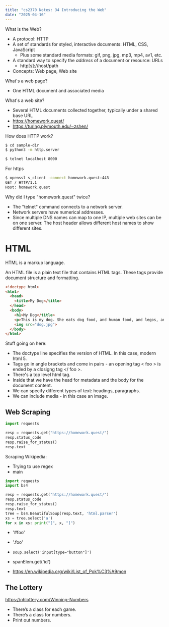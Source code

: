 ```yaml
---
title: "cs2370 Notes: 34 Introducing the Web"
date: "2025-04-16"
---
```


What is the Web?

 - A protocol: HTTP
 - A set of standards for styled, interactive documents: HTML, CSS, JavaScript
   - Plus some standard media formats: gif, png, jpg, mp3, mp4, av1, etc.
 - A standard way to specify the *address* of a document or resource: URLs
   - http[s]://host/path
 - Concepts: Web page, Web site

What's a web page?

 - One HTML document and associated media

What's a web site?

 - Several HTML documents collected together, typically under a shared base URL
 - https://homework.quest/
 - https://turing.plymouth.edu/~zshen/

How does HTTP work?

```bash
$ cd sample-dir
$ python3 -m http.server
```

```bash
$ telnet localhost 8000
```


For https

```bash
$ openssl s_client -connect homework.quest:443
GET / HTTP/1.1
Host: homework.quest
```


Why did I type "homework.quest" twice?

 - The "telnet" command connects to a network server.
 - Network servers have numerical addresses.
 - Since multiple DNS names can map to one IP, multiple web sites
   can be on one server. The host header allows different host names
   to show different sites.

# HTML

HTML is a markup language.

An HTML file is a plain text file that contains HTML tags. These tags
provide document structure and formatting.

```html
<!doctype html>
<html>
  <head>
    <title>My Dog</title>
  </head>
  <body>
    <h1>My Dog</title>
    <p>This is my dog. She eats dog food, and human food, and legos, and bees.</p>
    <img src="dog.jpg">
  </body>
</html>
```

Stuff going on here:

 - The doctype line specifies the version of HTML. In this case, modern html 5.
 - Tags go in angle brackets and come in pairs - an opening tag < foo > is ended by
   a closigng tag </ foo >.
 - There's a top level html tag.
 - Inside that we have the head for metadata and the body for the
   document content.
 - We can specify different types of text: headings, paragraphs.
 - We can include media - in this case an image.


## Web Scraping

 

```python
import requests

resp = requests.get("https://homework.quest/")
resp.status_code
resp.raise_for_status()
resp.text
```


Scraping Wikipedia:

 - Trying to use regex
 - main




```python
import requests
import bs4

resp = requests.get("https://homework.quest/")
resp.status_code
resp.raise_for_status()
resp.text
tree = bs4.BeautifulSoup(resp.text, 'html.parser')
xs = tree.select('a')
for x in xs: print("[", x, "]")
```

 - '#foo'
 - '.foo'
 - ```soup.select('input[type="button"]')```
 - spanElem.get('id')


 - https://en.wikipedia.org/wiki/List_of_Pok%C3%A9mon

## The Lottery

https://nhlottery.com/Winning-Numbers

- There’s a class for each game.
- There’s a class for numbers.
- Print out numbers.

